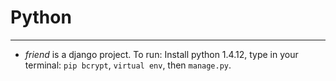 # Python
---
- *friend* is a django project. To run: Install python 1.4.12, type in your terminal: `pip bcrypt`, `virtual env`, then `manage.py`.
